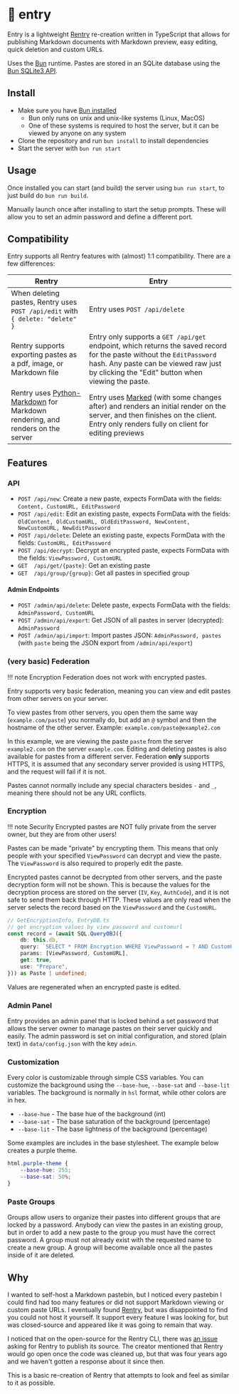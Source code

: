 # 📝 entry

Entry is a lightweight [Rentry](https://rentry.co) re-creation written in TypeScript that allows for publishing Markdown documents with Markdown preview, easy editing, quick deletion and custom URLs.

Uses the [Bun](https://bun.sh) runtime. Pastes are stored in an SQLite database using the [Bun SQLite3 API](https://bun.sh/docs/api/sqlite).

## Install

- Make sure you have [Bun installed](https://bun.sh/docs/installation)
    - Bun only runs on unix and unix-like systems (Linux, MacOS)
    - One of these systems is required to host the server, but it can be viewed by anyone on any system
- Clone the repository and run `bun install` to install dependencies
- Start the server with `bun run start`

## Usage

Once installed you can start (and build) the server using `bun run start`, to just build do `bun run build`.

Manually launch once after installing to start the setup prompts. These will allow you to set an admin password and define a different port.

## Compatibility

Entry supports all Rentry features with (almost) 1:1 compatibility. There are a few differences:

| Rentry                                                                                                                       | Entry                                                                                                                                                                                                               |
|------------------------------------------------------------------------------------------------------------------------------|---------------------------------------------------------------------------------------------------------------------------------------------------------------------------------------------------------------------|
| When deleting pastes, Rentry uses  `POST /api/edit` with `{ delete: "delete" }`                                              | Entry uses `POST /api/delete`                                                                                                                                                                                       |
| Rentry supports exporting pastes as a pdf, image, or Markdown file                                                           | Entry only supports a `GET /api/get` endpoint, which returns the saved record for the paste without the `EditPassword` hash. Any paste can be viewed raw just by clicking the "Edit" button when viewing the paste. |
| Rentry uses [Python-Markdown](https://github.com/Python-Markdown/markdown) for Markdown rendering, and renders on the server | Entry uses [Marked](https://marked.js.org/) (with some changes after) and renders an initial render on the server, and then finishes on the client. Entry only renders fully on client for editing previews         |

## Features

### API

- `POST /api/new`: Create a new paste, expects FormData with the fields: `Content, CustomURL, EditPassword`
- `POST /api/edit`: Edit an existing paste, expects FormData with the fields: `OldContent, OldCustomURL, OldEditPassword, NewContent, NewCustomURL, NewEditPassword`
- `POST /api/delete`: Delete an existing paste, expects FormData with the fields: `CustomURL, EditPassword`
- `POST /api/decrypt`: Decrypt an encrypted paste, expects FormData with the fields: `ViewPassword, CustomURL`
- `GET  /api/get/{paste}`: Get an existing paste
- `GET  /api/group/{group}`: Get all pastes in specified group

#### Admin Endpoints

- `POST /admin/api/delete`: Delete paste, expects FormData with the fields: `AdminPassword, CustomURL`
- `POST /admin/api/export`: Get JSON of all pastes in server (decrypted): `AdminPassword`
- `POST /admin/api/import`: Import pastes JSON: `AdminPassword, pastes` (with `paste` being the JSON export from `/admin/api/export`)

### (very basic) Federation

!!! note Encryption
Federation does not work with encrypted pastes.

Entry supports very basic federation, meaning you can view and edit pastes from other servers on your server.

To view pastes from other servers, you open them the same way (`example.com/paste`) you normally do, but add an `@` symbol and then the hostname of the other server. Example: `example.com/paste@example2.com`

In this example, we are viewing the paste `paste` from the server `example2.com` on the server `example.com`. Editing and deleting pastes is also available for pastes from a different server. Federation **only** supports HTTPS, it is assumed that any secondary server provided is using HTTPS, and the request will fail if it is not.

Pastes cannot normally include any special characters besides `-` and `_`, meaning there should not be any URL conflicts.

### Encryption

!!! note Security
Encrypted pastes are NOT fully private from the server owner, but they are from other users!

Pastes can be made "private" by encrypting them. This means that only people with your specified `ViewPassword` can decrypt and view the paste. The `ViewPassword` is also required to properly edit the paste.

Encrypted pastes cannot be decrypted from other servers, and the paste decryption form will not be shown. This is because the values for the decryption process are stored on the server (`IV`, `Key`, `AuthCode`), and it is not safe to send them back through HTTP. These values are only read when the server selects the record based on the `ViewPassword` and the `CustomURL`.

```typescript
// GetEncryptionInfo, EntryDB.ts
// get encryption values by view password and customurl
const record = (await SQL.QueryOBJ({
    db: this.db,
    query: `SELECT * FROM Encryption WHERE ViewPassword = ? AND CustomURL = ?`,
    params: [ViewPassword, CustomURL],
    get: true,
    use: "Prepare",
})) as Paste | undefined;
```

Values are regenerated when an encrypted paste is edited.

### Admin Panel

Entry provides an admin panel that is locked behind a set password that allows the server owner to manage pastes on their server quickly and easily. The admin password is set on initial configuration, and stored (plain text) in `data/config.json` with the key `admin`.

### Customization

Every color is customizable through simple CSS variables. You can customize the background using the `--base-hue`, `--base-sat` and `--base-lit` variables. The background is normally in `hsl` format, while other colors are in hex.

- `--base-hue` - The base hue of the background (int)
- `--base-sat` - The base saturation of the background (percentage)
- `--base-lit` - The base lightness of the background (percentage)

Some examples are includes in the base stylesheet. The example below creates a purple theme.

```css
html.purple-theme {
    --base-hue: 255;
    --base-sat: 50%;
}
```

### Paste Groups

Groups allow users to organize their pastes into different groups that are locked by a password. Anybody can view the pastes in an existing group, but in order to add a new paste to the group you must have the correct password. A group must not already exist with the requested name to create a new group. A group will become available once all the pastes inside of it are deleted.

## Why

I wanted to self-host a Markdown pastebin, but I noticed every pastebin I could find had too many features or did not support Markdown viewing or custom paste URLs. I eventually found [Rentry](https://rentry.co), but was disappointed to find you could not host it yourself. It support every feature I was looking for, but was closed-source and appeared like it was going to remain that way.

I noticed that on the open-source for the Rentry CLI, there was [an issue](https://github.com/radude/rentry/issues/1) asking for Rentry to publish its source. The creator mentioned that Rentry would go open once the code was cleaned up, but that was four years ago and we haven't gotten a response about it since then.

This is a basic re-creation of Rentry that attempts to look and feel as similar to it as possible.
